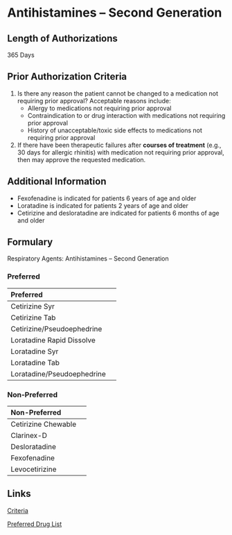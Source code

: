 # Antihistamines – Second Generation

## Length of Authorizations

365 Days

## Prior Authorization Criteria

1.  Is there any reason the patient cannot be changed to a medication not requiring prior approval? Acceptable reasons include:
    -   Allergy to medications not requiring prior approval
    -   Contraindication to or drug interaction with medications not requiring prior approval
    -   History of unacceptable/toxic side effects to medications not requiring prior approval
2.  If there have been therapeutic failures after **courses of treatment** (e.g., 30 days for allergic rhinitis) with medication not requiring prior approval, then may approve the requested medication.

## Additional Information

-   Fexofenadine is indicated for patients 6 years of age and older
-   Loratadine is indicated for patients 2 years of age and older
-   Cetirizine and desloratadine are indicated for patients 6 months of age and older

## Formulary

Respiratory Agents: Antihistamines – Second Generation

### Preferred

| Preferred                  |      |
| :------------------------- | ---: |
| Cetirizine Syr             |      |
| Cetirizine Tab             |      |
| Cetirizine/Pseudoephedrine |      |
| Loratadine Rapid Dissolve  |      |
| Loratadine Syr             |      |
| Loratadine Tab             |      |
| Loratadine/Pseudoephedrine |      |

### Non-Preferred

| Non-Preferred       |      |
| :------------------ | ---: |
| Cetirizine Chewable |      |
| Clarinex-D          |      |
| Desloratadine       |      |
| Fexofenadine        |      |
| Levocetirizine      |      |

## Links

[Criteria](https://pharmacy.medicaid.ohio.gov/sites/default/files/20220415_UPDL_Criteria_FINAL_.pdf#page=87)

[Preferred Drug List](https://pharmacy.medicaid.ohio.gov/sites/default/files/20220701_UPDL_FINAL.pdf#page=29)

